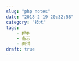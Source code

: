 ```yaml
---
slug: "php notes"
date: "2018-2-19 20:32:58"
category: "技术"
tags:
    - php
    - 备忘
    - 面试
draft: true
---
```

